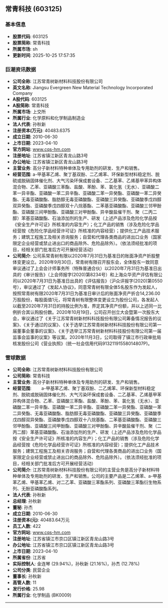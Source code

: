 ## 常青科技 (603125)

### 基本信息

- **股票代码**: 603125
- **股票简称**: 常青科技
- **所属市场**: sh
- **更新时间**: 2025-10-25 17:57:35

### 巨潮资讯数据

- **公司全称**: 江苏常青树新材料科技股份有限公司
- **英文名称**: Jiangsu Evergreen New Material Technology Incorporated Company
- **A股代码**: 603125
- **A股简称**: 常青科技
- **所属市场**: 上交所
- **所属行业**: 化学原料和化学制品制造业
- **法人代表**: 孙秋新
- **注册资本(万元)**: 40483.6375
- **成立日期**: 2010-06-30
- **上市日期**: 2023-04-10
- **官方网站**: www.cqs-hm.com
- **注册地址**: 江苏省镇江新区青龙山路3号
- **办公地址**: 江苏省镇江新区青龙山路3号
- **主营业务**: 高分子新材料特种单体及专用助剂的研发、生产和销售。
- **经营范围**: a-甲基苯乙烯、聚丁基双酚、二乙烯苯、环保新型材料稳定剂、脱硫或脱硝固体催化剂、大气污染环保成套设备、二乙基苯、乙烯基甲苯异构体混合物、乙苯、亚磷酸三苯酯、盐酸、苯酚、苯、氯化氢（无水）、亚磷酸二苯一异辛酯、亚磷酸一苯二异辛酯、亚磷酸二苯一异癸酯、亚磷酸一苯二异癸酯、无毒亚磷酸酯、脂肪醇无毒亚磷酸酯、亚磷酸三异癸酯、亚磷酸季戊四醇双异癸酯、亚磷酸季戊四醇双十八烷基酯、二苯基亚磷酸酯、亚磷酸三邻甲酚酯、亚磷酸三间甲酚酯、亚磷酸三对甲酚酯、异辛酸盐催干剂、聚（二丙二醇）苯基亚磷酸酯、石油添加剂的生产、研发（上述产品涉及危险化学品按《安全生产许可证》所核准的内容生产）；化工产品的销售（涉及危险化学品经营按《危险化学品经营许可证》所核准的内容经营）；提供化工产品技术服务；建筑工程施工及相关咨询服务；自营和代理各类商品的进出口业务（国家限定企业经营或禁止进出口的商品除外、危险品除外）。（依法须经批准的项目，经相关部门批准后方可开展经营活动）
- **公司简介**: 公司系常青树有限以2020年7月31日为基准日的账面净资产折股整体变更设立。2020年9月30日，常青树有限召开股东会，全体股东一致同意审议通过了上会会计师事务所（特殊普通合伙）以2020年7月31日为基准日出具的《审计报告》（上会师报字(2020)第8234号）和上海众华资产评估有限公司以2020年7月31日为基准日出具的《评估报告》（沪众评报字(2020)第0550号），审议通过了《发起人协议》，同意常青树有限全体5名股东作为发起人，按照常青树有限2020年7月31日为基准日审计后的账面净资产折合14,236.00万股股份，每股面值1元，将常青树有限整体变更设立为股份公司，各发起人以截至2020年7月31日的持股比例为准，界定其净资产份额，并以上述同一比例折合其认购股份数。2020年10月19日，公司召开创立大会暨第一次股东大会，审议通过了《关于江苏常青树新材料科技股份有限公司筹备情况报告的议案》、《关于通过的议案》、《关于选举江苏常青树新材料科技股份有限公司第一届董事会董事的议案》、《关于选举江苏常青树新材料科技股份有限公司第一届监事会监事的议案》等议案。2020年11月3日，公司取得了镇江市行政审批局核发股份公司《营业执照》（统一社会信用代码91321191558014807P)。

### 雪球数据

- **公司全称**: 江苏常青树新材料科技股份有限公司
- **公司简称**: 常青科技
- **主营业务**: 高分子新材料特种单体及专用助剂的研发、生产和销售。
- **经营范围**: 　　a-甲基苯乙烯、聚丁基双酚、二乙烯苯、环保新型材料稳定剂、脱硫或脱硝固体催化剂、大气污染环保成套设备、二乙基苯、乙烯基甲苯异构体混合物、乙苯、亚磷酸三苯酯、盐酸、苯酚、苯、氯化氢（无水）、亚磷酸二苯一异辛酯、亚磷酸一苯二异辛酯、亚磷酸二苯一异癸酯、亚磷酸一苯二异癸酯、无毒亚磷酸酯、脂肪醇无毒亚磷酸酯、亚磷酸三异癸酯、亚磷酸季戊四醇双异癸酯、亚磷酸季戊四醇双十八烷基酯、二苯基亚磷酸酯、亚磷酸三邻甲酚酯、亚磷酸三间甲酚酯、亚磷酸三对甲酚酯、异辛酸盐催干剂、聚（二丙二醇）苯基亚磷酸酯、石油添加剂的生产、研发（上述产品涉及危险化学品按《安全生产许可证》所核准的内容生产）；化工产品的销售（涉及危险化学品经营按《危险化学品经营许可证》所核准的内容经营）；提供化工产品技术服务；建筑工程施工及相关咨询服务；自营和代理各类商品的进出口业务（国家限定企业经营或禁止进出口的商品除外、危险品除外）。（依法须经批准的项目，经相关部门批准后方可开展经营活动）
- **公司简介**: 江苏常青树新材料科技股份有限公司的主营业务是高分子新材料特种单体及专用助剂的研发、生产和销售。公司的主要产品是二乙烯苯、a-甲基苯乙烯、甲基苯乙烯、对二乙苯、亚磷酸三苯酯系列、亚磷酸三苯酯衍生物系列、无酚亚磷酸酯系列。
- **法人代表**: 孙秋新
- **总经理**: 孙秋新
- **董秘**: 孙杰
- **成立日期**: 2010-06-30
- **注册资本(元)**: 40483.64万元
- **员工人数**: 422
- **官方网站**: www.cqs-hm.com
- **注册地址**: 江苏省镇江市京口区镇江新区青龙山路3号
- **办公地址**: 江苏省镇江市京口区镇江新区青龙山路3号
- **上市日期**: 2023-04-10
- **所属省份**: 江苏省
- **实际控制人**: 金连琴 (29.94%)，孙秋新 (21.16%)，孙杰 (12.78%)
- **公司分类**: 民营企业
- **董事长**: 孙秋新
- **高管人数**: 11
- **发行价格**: 25.98
- **所属行业**: 化学制品 (BK0009)

---